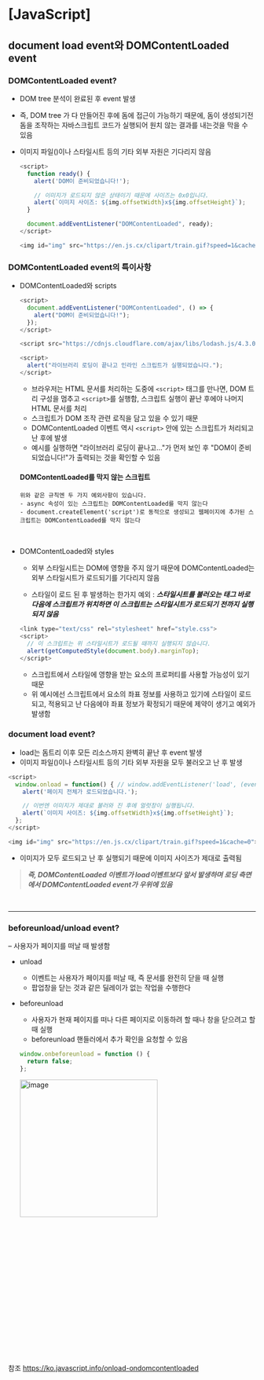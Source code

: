 # [JavaScript]

## document load event와 DOMContentLoaded event

### DOMContentLoaded event?

- DOM tree 분석이 완료된 후 event 발생
- 즉, DOM tree 가 다 만들어진 후에 돔에 접근이 가능하기 때문에, 돔이 생성되기전 돔을 조작하는 자바스크립트 코드가 실행되어 원치 않는 결과를 내는것을 막을 수 있음
- 이미지 파일(<img>)이나 스타일시트 등의 기타 외부 자원은 기다리지 않음

  ```javascript
  <script>
    function ready() {
      alert('DOM이 준비되었습니다!');

      // 이미지가 로드되지 않은 상태이기 때문에 사이즈는 0x0입니다.
      alert(`이미지 사이즈: ${img.offsetWidth}x${img.offsetHeight}`);
    }

    document.addEventListener("DOMContentLoaded", ready);
  </script>

  <img id="img" src="https://en.js.cx/clipart/train.gif?speed=1&cache=0">
  ```

### DOMContentLoaded event의 특이사항

- DOMContentLoaded와 scripts

  ```javascript
  <script>
    document.addEventListener("DOMContentLoaded", () => {
      alert("DOM이 준비되었습니다!");
    });
  </script>

  <script src="https://cdnjs.cloudflare.com/ajax/libs/lodash.js/4.3.0/lodash.js"></script>

  <script>
    alert("라이브러리 로딩이 끝나고 인라인 스크립트가 실행되었습니다.");
  </script>
  ```

  - 브라우저는 HTML 문서를 처리하는 도중에 `<script>` 태그를 만나면, DOM 트리 구성을 멈추고 `<script>`를 실행함, 스크립트 실행이 끝난 후에야 나머지 HTML 문서를 처리
  - 스크립트가 DOM 조작 관련 로직을 담고 있을 수 있기 때문
  - DOMContentLoaded 이벤트 역시 `<script>` 안에 있는 스크립트가 처리되고 난 후에 발생
  - 예시를 실행하면 "라이브러리 로딩이 끝나고…"가 먼저 보인 후 "DOM이 준비되었습니다!"가 출력되는 것을 확인할 수 있음

  #### DOMContentLoaded를 막지 않는 스크립트

      위와 같은 규칙엔 두 가지 예외사항이 있습니다.
      - async 속성이 있는 스크립트는 DOMContentLoaded를 막지 않는다
      - document.createElement('script')로 동적으로 생성되고 웹페이지에 추가된 스크립트는 DOMContentLoaded를 막지 않는다

  <br/>

- DOMContentLoaded와 styles

  - 외부 스타일시트는 DOM에 영향을 주지 않기 때문에 DOMContentLoaded는 외부 스타일시트가 로드되기를 기다리지 않음

  - 스타일이 로드 된 후 발생하는 한가지 예외 : **_스타일시트를 불러오는 태그 바로 다음에 스크립트가 위치하면 이 스크립트는 스타일시트가 로드되기 전까지 실행되지 않음_**

  ```javascript
  <link type="text/css" rel="stylesheet" href="style.css">
  <script>
    // 이 스크립트는 위 스타일시트가 로드될 때까지 실행되지 않습니다.
    alert(getComputedStyle(document.body).marginTop);
  </script>
  ```

  - 스크립트에서 스타일에 영향을 받는 요소의 프로퍼티를 사용할 가능성이 있기 때문
  - 위 예시에선 스크립트에서 요소의 좌표 정보를 사용하고 있기에 스타일이 로드되고, 적용되고 난 다음에야 좌표 정보가 확정되기 때문에 제약이 생기고 예외가 발생함

### document load event?

- load는 돔트리 이후 모든 리소스까지 완벽히 끝난 후 event 발생
- 이미지 파일(<img>)이나 스타일시트 등의 기타 외부 자원을 모두 불러오고 난 후 발생

```javascript
<script>
  window.onload = function() { // window.addEventListener('load', (event) => {와 동일합니다.
    alert('페이지 전체가 로드되었습니다.');

    // 이번엔 이미지가 제대로 불러와 진 후에 얼럿창이 실행됩니다.
    alert(`이미지 사이즈: ${img.offsetWidth}x${img.offsetHeight}`);
  };
</script>

<img id="img" src="https://en.js.cx/clipart/train.gif?speed=1&cache=0">
```

- 이미지가 모두 로드되고 난 후 실행되기 때문에 이미지 사이즈가 제대로 출력됨

> **_즉, DOMContentLoaded 이벤트가 load이벤트보다 앞서 발생하며 로딩 측면에서 DOMContentLoaded event가 우위에 있음_**

<br/>

---

### beforeunload/unload event?

– 사용자가 페이지를 떠날 때 발생함

- unload

  - 이벤트는 사용자가 페이지를 떠날 때, 즉 문서를 완전히 닫을 때 실행
  - 팝업창을 닫는 것과 같은 딜레이가 없는 작업을 수행한다

- beforeunload

  - 사용자가 현재 페이지를 떠나 다른 페이지로 이동하려 할 때나 창을 닫으려고 할 때 실행
  - beforeunload 핸들러에서 추가 확인을 요청할 수 있음

  ```javascript
  window.onbeforeunload = function () {
    return false;
  };
  ```

    <img width="280" alt="image" src="https://github.com/CS-TeamStudy/CS_Study_for_Interview/assets/125563995/8fd1e986-0d15-4338-a6a0-7d88cc7b18e6">

## <br/><br/><br/><br/><br/><br/><br/><br/><br/><br/>

참조
https://ko.javascript.info/onload-ondomcontentloaded
